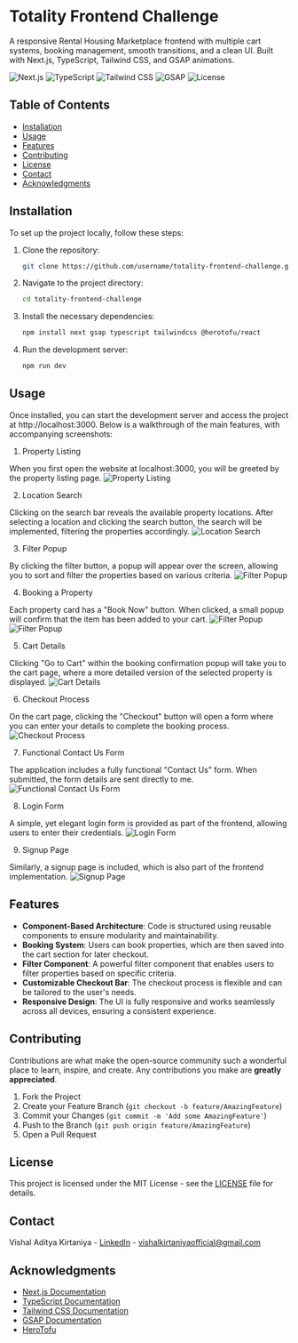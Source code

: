 # Totality Frontend Challenge

A responsive Rental Housing Marketplace frontend with multiple cart systems, booking management, smooth transitions, and a clean UI. Built with Next.js, TypeScript, Tailwind CSS, and GSAP animations.

![Next.js](https://img.shields.io/badge/Next.js-v13.4-blue.svg?style=for-the-badge&logo=next.js)
![TypeScript](https://img.shields.io/badge/TypeScript-v4.9-blue.svg?style=for-the-badge&logo=typescript)
![Tailwind CSS](https://img.shields.io/badge/Tailwind%20CSS-v3.3-blue.svg?style=for-the-badge&logo=tailwindcss)
![GSAP](https://img.shields.io/badge/GSAP-v3.11-green.svg?style=for-the-badge&logo=greensock)
![License](https://img.shields.io/badge/License-MIT-yellow.svg?style=for-the-badge)

## Table of Contents

- [Installation](#installation)
- [Usage](#usage)
- [Features](#features)
- [Contributing](#contributing)
- [License](#license)
- [Contact](#contact)
- [Acknowledgments](#acknowledgments)

## Installation

To set up the project locally, follow these steps:

1. Clone the repository:
   ```bash
   git clone https://github.com/username/totality-frontend-challenge.git
   ```
2. Navigate to the project directory:
   ```bash
   cd totality-frontend-challenge
   ```
3. Install the necessary dependencies:
   ```bash
   npm install next gsap typescript tailwindcss @herotofu/react
   ```
4. Run the development server:
   ```bash
   npm run dev
   ```

## Usage

Once installed, you can start the development server and access the project at http://localhost:3000. Below is a walkthrough of the main features, with accompanying screenshots:

1. Property Listing

When you first open the website at localhost:3000, you will be greeted by the property listing page.
![Property Listing](public/screenshots/1.png)

2. Location Search

Clicking on the search bar reveals the available property locations. After selecting a location and clicking the search button, the search will be implemented, filtering the properties accordingly.
![Location Search](public/screenshots/2.png)

3. Filter Popup

By clicking the filter button, a popup will appear over the screen, allowing you to sort and filter the properties based on various criteria.
![Filter Popup](public/screenshots/3.png)

4. Booking a Property

Each property card has a "Book Now" button. When clicked, a small popup will confirm that the item has been added to your cart.
![Filter Popup](public/screenshots/4.png)
![Filter Popup](public/screenshots/4.1.png)

5. Cart Details

Clicking "Go to Cart" within the booking confirmation popup will take you to the cart page, where a more detailed version of the selected property is displayed.
![Cart Details](public/screenshots/5.png)

6. Checkout Process

On the cart page, clicking the "Checkout" button will open a form where you can enter your details to complete the booking process.
![Checkout Process](public/screenshots/6.png)

7. Functional Contact Us Form

The application includes a fully functional "Contact Us" form. When submitted, the form details are sent directly to me.
![Functional Contact Us Form](public/screenshots/7.png)

8. Login Form

A simple, yet elegant login form is provided as part of the frontend, allowing users to enter their credentials.
![Login Form](public/screenshots/8.png)

9. Signup Page

Similarly, a signup page is included, which is also part of the frontend implementation.
![Signup Page](public/screenshots/9.png)

## Features

- **Component-Based Architecture**: Code is structured using reusable components to ensure modularity and maintainability.
- **Booking System**: Users can book properties, which are then saved into the cart section for later checkout.
- **Filter Component**: A powerful filter component that enables users to filter properties based on specific criteria.
- **Customizable Checkout Bar**: The checkout process is flexible and can be tailored to the user's needs.
- **Responsive Design**: The UI is fully responsive and works seamlessly across all devices, ensuring a consistent experience.

## Contributing

Contributions are what make the open-source community such a wonderful place to learn, inspire, and create. Any contributions you make are **greatly appreciated**.

1. Fork the Project
2. Create your Feature Branch (`git checkout -b feature/AmazingFeature`)
3. Commit your Changes (`git commit -m 'Add some AmazingFeature'`)
4. Push to the Branch (`git push origin feature/AmazingFeature`)
5. Open a Pull Request

## License

This project is licensed under the MIT License - see the [LICENSE](LICENSE) file for details.

## Contact

Vishal Aditya Kirtaniya - [LinkedIn](https://www.linkedin.com/in/vishalkirtaniya) - vishalkirtaniyaofficial@gmail.com

## Acknowledgments

- [Next.js Documentation](https://nextjs.org/docs)
- [TypeScript Documentation](https://www.typescriptlang.org/docs/)
- [Tailwind CSS Documentation](https://tailwindcss.com/docs)
- [GSAP Documentation](https://greensock.com/docs/)
- [HeroTofu](https://herotofu.com/)
